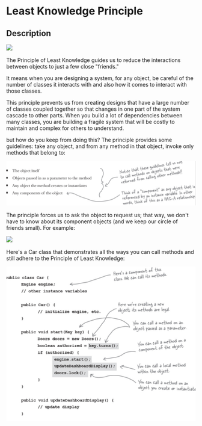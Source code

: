 # Least Knowledge Principle

## Description

<img src="image3.jpg" style="width:4.23438in" />

The Principle of Least Knowledge guides us to reduce the interactions between objects to just a few close "friends."

It means when you are designing a system, for any object, be careful of the number of classes it interacts with and also how it comes to interact with those classes.

This principle prevents us from creating designs that have a large number of classes coupled together so that changes in one part of the system cascade to other parts. When you build a lot of dependencies between many classes, you are building a fragile system that will be costly to maintain and complex for others to understand.

but how do you keep from doing this? The principle provides some guidelines: take any object, and from any method in that object, invoke only methods that belong to:

![](least_knowledge_principle/image1.jpg)

The principle forces us to ask the object to request us; that way, we don't have to know about its component objects (and we keep our circle of friends small). For example:

<img src="image2.jpg" style="width:5.87477in" />

Here's a Car class that demonstrates all the ways you can call methods and still adhere to the Principle of Least Knowledge:

![](least_knowledge_principle/image4.jpg)
